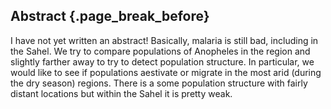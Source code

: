 ## Abstract {.page_break_before}

I have not yet written an abstract! 
Basically, malaria is still bad, including in the Sahel. 
We try to compare populations of Anopheles in the region and slightly farther away to try to detect population structure.
In particular, we would like to see if populations aestivate or migrate in the most arid (during the dry season) regions.
There is a some population structure with fairly distant locations but within the Sahel it is pretty weak.